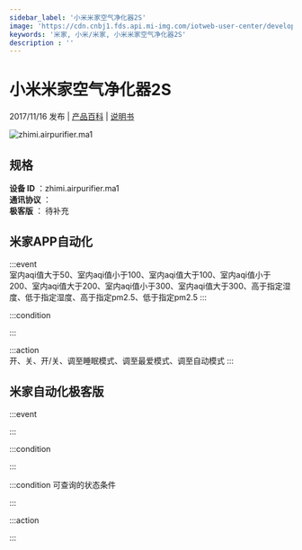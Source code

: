 ```yaml
---
sidebar_label: '小米米家空气净化器2S'
image: 'https://cdn.cnbj1.fds.api.mi-img.com/iotweb-user-center/developer_1678870889106ouO6XXAH.png?GalaxyAccessKeyId=AKVGLQWBOVIRQ3XLEW&Expires=9223372036854775807&Signature=mQD2LWQ05uzbnXQ4UB079FSy+SY='
keywords: '米家, 小米/米家, 小米米家空气净化器2S'
description : ''
---
```

# 小米米家空气净化器2S

2017/11/16 发布 | [产品百科](https://home.mi.com/webapp/content/baike/product/index.html?model=zhimi.airpurifier.ma1/) | [说明书](https://home.mi.com/views/introduction.html?model=zhimi.airpurifier.ma1&region=cn)

![zhimi.airpurifier.ma1](https://cdn.cnbj1.fds.api.mi-img.com/iotweb-user-center/developer_1678870889106ouO6XXAH.png?GalaxyAccessKeyId=AKVGLQWBOVIRQ3XLEW&Expires=9223372036854775807&Signature=mQD2LWQ05uzbnXQ4UB079FSy+SY=)

## 规格  
> 
**设备 ID** ：zhimi.airpurifier.ma1  
**通讯协议** ：  
**极客版**  ： 待补充 


## 米家APP自动化  

:::event  
室内aqi值大于50、室内aqi值小于100、室内aqi值大于100、室内aqi值小于200、室内aqi值大于200、室内aqi值小于300、室内aqi值大于300、高于指定湿度、低于指定湿度、高于指定pm2.5、低于指定pm2.5
:::

:::condition  

:::

:::action   
开、关、开/关、调至睡眠模式、调至最爱模式、调至自动模式
:::

## 米家自动化极客版  

:::event  

:::

:::condition  

:::

:::condition 可查询的状态条件  

:::

:::action  

:::

        
